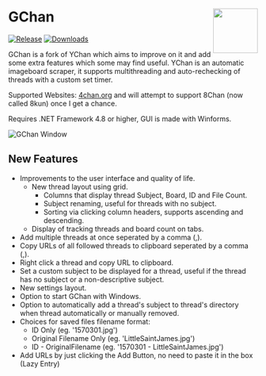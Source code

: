 # GChan      <img align="right" width="90" height="90" src="http://puu.sh/Grv6g.jpg">
[![Release](https://img.shields.io/github/v/release/issung/GChan?style=for-the-badge)](https://github.com/Issung/GChan/releases)
[![Downloads](https://img.shields.io/github/downloads/issung/GCHan/total?style=for-the-badge)](https://github.com/Issung/GChan/releases)

GChan is a fork of YChan which aims to improve on it and add some extra features which some may find useful. YChan is an automatic imageboard scraper, it supports multithreading and auto-rechecking of threads with a custom set timer.

Supported Websites: [4chan.org](http://4chan.org/) and will attempt to support 8Chan (now called 8kun) once I get a chance.

Requires .NET Framework 4.8 or higher, GUI is made with Winforms.

![GChan Window](http://puu.sh/ERKQ8.png)

## New Features
* Improvements to the user interface and quality of life.
    * New thread layout using grid.
        * Columns that display thread Subject, Board, ID and File Count.
        * Subject renaming, useful for threads with no subject.
        * Sorting via clicking column headers, supports ascending and descending.
    * Display of tracking threads and board count on tabs.
* Add multiple threads at once seperated by a comma (,).
* Copy URLs of all followed threads to clipboard seperated by a comma (,).
* Right click a thread and copy URL to clipboard.
* Set a custom subject to be displayed for a thread, useful if the thread has no subject or a non-descriptive subject.
* New settings layout.
* Option to start GChan with Windows.
* Option to automatically add a thread's subject to thread's directory when thread automatically or manually removed.
* Choices for saved files filename format:
  * ID Only (eg. '1570301.jpg')
  * Original Filename Only (eg. 'LittleSaintJames.jpg')
  * ID - OriginalFilename (eg. '1570301 - LittleSaintJames.jpg')
* Add URLs by just clicking the Add Button, no need to paste it in the box (Lazy Entry)
